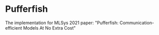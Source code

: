 # Pufferfish
The implementation for MLSys 2021 paper: "Pufferfish: Communication-efficient Models At No Extra Cost"
